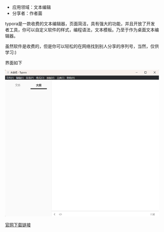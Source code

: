 - 应用领域：文本编辑
- 分享者：作者菌

typora是一款收费的文本编辑器，页面简洁，具有强大的功能，并且开放了开发者工具，你可以自定义软件的样式，编程语法，文本模板。乃至于作为桌面文本编辑器。

虽然软件是收费的，但是你可以轻松的在网络找到别人分享的序列号，当然，仅供学习:)

界面如下
<div>
   <img src="../../images/typora.png" alt="标题图片" class="center-image"  width="880" height="480" >
</div>

[官网下载链接](https://typoraio.cn/)
